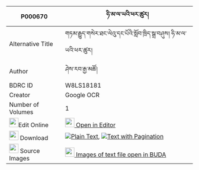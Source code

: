 |P000670|ཧི་མ་ལ་ཡའི་ཕར་ཚུར། 
| --- | --- 
|Alternative Title |གཏམ་རྒྱུད་གསེར་ཐང་ལེའུ་དང་པོའི་སློབ་ཁྲིད་སྒྲ་བཤུས། ཧི་མ་ལ་ཡའི་ཕར་ཚུར།
|Author| ཤེས་རབ་རྒྱ་མཚོ།
|BDRC ID | W8LS18181
|Creator | Google OCR
|Number of Volumes| 1
|<img width="25" src="https://img.icons8.com/color/25/000000/edit-property.png">Edit Online| [<img width="25" src="https://avatars.githubusercontent.com/u/45091458?s=200&v=4"> Open in Editor](http://editor.openpecha.org/P000670)
|<img width="25" src="https://img.icons8.com/fluent/48/000000/download-2.png"/>  Download | [![](https://img.icons8.com/color/20/000000/txt.png)Plain Text](https://github.com/Openpecha/P000670/releases/download/v1/hi_malaya_i_partsur_plain_P000670.zip), [![](https://img.icons8.com/color/20/000000/txt.png)Text with Pagination](https://github.com/Openpecha/P000670/releases/download/v1/hi_malaya_i_partsur_pages_P000670.zip)
|<img width="25" src="https://img.icons8.com/plasticine/100/000000/pictures-folder.png"/>  Source Images | [<img width="25" src="https://library.bdrc.io/icons/BUDA-small.svg"> Images of text file open in BUDA](https://library.bdrc.io/show/bdr:W8LS18181)